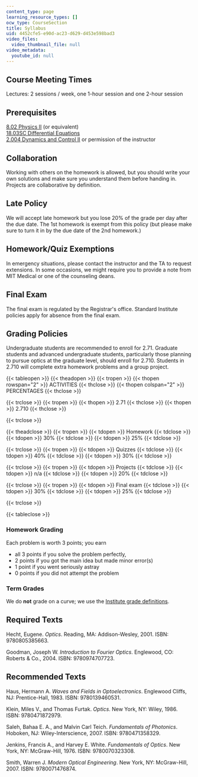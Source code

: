 ```yaml
---
content_type: page
learning_resource_types: []
ocw_type: CourseSection
title: Syllabus
uid: 4452cfe5-e90d-ac23-d629-d453e598bad3
video_files:
  video_thumbnail_file: null
video_metadata:
  youtube_id: null
---
```


Course Meeting Times
--------------------

Lectures: 2 sessions / week, one 1-hour session and one 2-hour session

Prerequisites
-------------

[8.02 Physics II](/courses/8-02-physics-ii-electricity-and-magnetism-spring-2007) (or equivalent)  
[18.03SC Differential Equations](/courses/18-03sc-differential-equations-fall-2011)  
[2.004 Dynamics and Control II](/courses/2-004-systems-modeling-and-control-ii-fall-2007) or permission of the instructor

Collaboration
-------------

Working with others on the homework is allowed, but you should write your own solutions and make sure you understand them before handing in. Projects are collaborative by definition.

Late Policy
-----------

We will accept late homework but you lose 20% of the grade per day after the due date. The 1st homework is exempt from this policy (but please make sure to turn it in by the due date of the 2nd homework.)

Homework/Quiz Exemptions
------------------------

In emergency situations, please contact the instructor and the TA to request extensions. In some occasions, we might require you to provide a note from MIT Medical or one of the counseling deans.

Final Exam
----------

The final exam is regulated by the Registrar's office. Standard Institute policies apply for absence from the final exam.

Grading Policies
----------------

Undergraduate students are recommended to enroll for 2.71. Graduate students and advanced undergraduate students, particularly those planning to pursue optics at the graduate level, should enroll for 2.710. Students in 2.710 will complete extra homework problems and a group project.

{{< tableopen >}}
{{< theadopen >}}
{{< tropen >}}
{{< thopen rowspan="2" >}}
ACTIVITIES
{{< thclose >}}
{{< thopen colspan="2" >}}
PERCENTAGES
{{< thclose >}}

{{< trclose >}}
{{< tropen >}}
{{< thopen >}}
2.71
{{< thclose >}}
{{< thopen >}}
2.710
{{< thclose >}}

{{< trclose >}}

{{< theadclose >}}
{{< tropen >}}
{{< tdopen >}}
Homework
{{< tdclose >}}
{{< tdopen >}}
30%
{{< tdclose >}}
{{< tdopen >}}
25%
{{< tdclose >}}

{{< trclose >}}
{{< tropen >}}
{{< tdopen >}}
Quizzes
{{< tdclose >}}
{{< tdopen >}}
40%
{{< tdclose >}}
{{< tdopen >}}
30%
{{< tdclose >}}

{{< trclose >}}
{{< tropen >}}
{{< tdopen >}}
Projects
{{< tdclose >}}
{{< tdopen >}}
n/a
{{< tdclose >}}
{{< tdopen >}}
20%
{{< tdclose >}}

{{< trclose >}}
{{< tropen >}}
{{< tdopen >}}
Final exam
{{< tdclose >}}
{{< tdopen >}}
30%
{{< tdclose >}}
{{< tdopen >}}
25%
{{< tdclose >}}

{{< trclose >}}

{{< tableclose >}}

### Homework Grading

Each problem is worth 3 points; you earn

*   all 3 points if you solve the problem perfectly,
*   2 points if you got the main idea but made minor error(s)
*   1 point if you went seriously astray
*   0 points if you did not attempt the problem

### Term Grades

We do **not** grade on a curve; we use the [Institute grade definitions](http://web.mit.edu/academic-guide/section_06.html).

Required Texts
--------------

Hecht, Eugene. _Optics_. Reading, MA: Addison-Wesley, 2001. ISBN: 9780805385663.

Goodman, Joseph W. _Introduction to Fourier Optics_. Englewood, CO: Roberts & Co., 2004. ISBN: 9780974707723.

Recommended Texts
-----------------

Haus, Hermann A. _Waves and Fields in Optoelectronics_. Englewood Cliffs, NJ: Prentice-Hall, 1983. ISBN: 9780139460531.

Klein, Miles V., and Thomas Furtak. _Optics_. New York, NY: Wiley, 1986. ISBN: 9780471872979.

Saleh, Bahaa E. A., and Malvin Carl Teich. _Fundamentals of Photonics_. Hoboken, NJ: Wiley-Interscience, 2007. ISBN: 9780471358329.

Jenkins, Francis A., and Harvey E. White. _Fundamentals of Optics_. New York, NY: McGraw-Hill, 1976. ISBN: 9780070323308.

Smith, Warren J. _Modern Optical Engineering_. New York, NY: McGraw-Hill, 2007. ISBN: 9780071476874.